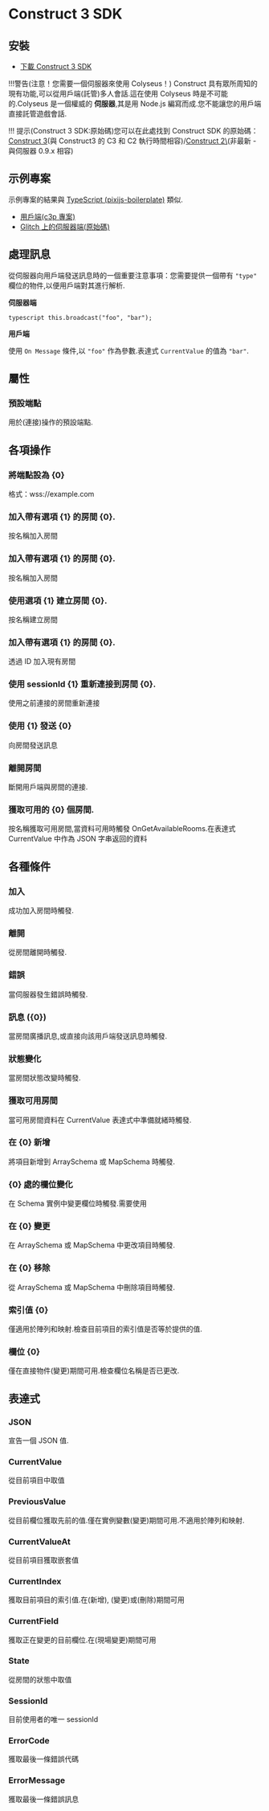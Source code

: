 # Construct 3 SDK

## 安裝

- [下載 Construct 3 SDK](https://www.construct.net/en/make-games/addons/111/colyseus-multiplayer-client)

!!!警告(注意！您需要一個伺服器來使用 Colyseus！) Construct 具有眾所周知的現有功能,可以從用戶端(託管)多人會話.這在使用 Colyseus 時是不可能的.Colyseus 是一個權威的 **伺服器**,其是用 Node.js 編寫而成.您不能讓您的用戶端直接託管遊戲會話.

!!! 提示(Construct 3 SDK:原始碼)您可以在此處找到 Construct SDK 的原始碼：[Construct 3](https://github.com/colyseus/colyseus-construct3)(與 Construct3 的 C3 和 C2 執行時間相容)/[Construct 2\\](https://github.com/colyseus/colyseus-construct2)(非最新 - 與伺服器 0.9.x 相容)

## 示例專案

示例專案的結果與 [TypeScript (pixijs-boilerplate)](https://github.com/endel/colyseus-pixijs-boilerplate) 類似.

- [用戶端(c3p 專案)](/_downloads/ColyAgarClient-0-14-0.c3p)
- [Glitch 上的伺服器端(原始碼)](https://glitch.com/~colyseus-construct3)


## 處理訊息

從伺服器向用戶端發送訊息時的一個重要注意事項：您需要提供一個帶有 `"type"` 欄位的物件,以便用戶端對其進行解析.

**伺服器端**

```typescript this.broadcast("foo", "bar"); ```

**用戶端**

使用 `On Message` 條件,以 `"foo"` 作為參數.表達式 `CurrentValue` 的值為 `"bar"`.


## 屬性

### 預設端點
用於(連接)操作的預設端點.

## 各項操作

### 將端點設為 {0}
格式：wss://example.com

### 加入帶有選項 {1} 的房間 {0}.
按名稱加入房間

### 加入帶有選項 {1} 的房間 {0}.
按名稱加入房間

### 使用選項 {1} 建立房間 {0}.
按名稱建立房間

### 加入帶有選項 {1} 的房間 {0}.
透過 ID 加入現有房間

### 使用 sessionId {1} 重新連接到房間 {0}.
使用之前連接的房間重新連接

### 使用 {1} 發送 {0}
向房間發送訊息

### 離開房間
斷開用戶端與房間的連接.

### 獲取可用的 {0} 個房間.
按名稱獲取可用房間,當資料可用時觸發 OnGetAvailableRooms.在表達式 CurrentValue 中作為 JSON 字串返回的資料

## 各種條件

### 加入
成功加入房間時觸發.

### 離開
從房間離開時觸發.

### 錯誤
當伺服器發生錯誤時觸發.

### 訊息 ({0})
當房間廣播訊息,或直接向該用戶端發送訊息時觸發.

### 狀態變化
當房間狀態改變時觸發.

### 獲取可用房間
當可用房間資料在 CurrentValue 表達式中準備就緒時觸發.

### 在 {0} 新增
將項目新增到 ArraySchema 或 MapSchema 時觸發.

### {0} 處的欄位變化
在 Schema 實例中變更欄位時觸發.需要使用

### 在 {0} 變更
在 ArraySchema 或 MapSchema 中更改項目時觸發.

### 在 {0} 移除
從 ArraySchema 或 MapSchema 中刪除項目時觸發.

### 索引值 {0}
僅適用於陣列和映射.檢查目前項目的索引值是否等於提供的值.

### 欄位 {0}
僅在直接物件(變更)期間可用.檢查欄位名稱是否已更改.

## 表達式

### JSON
宣告一個 JSON 值.

### CurrentValue
從目前項目中取值

### PreviousValue
從目前欄位獲取先前的值.僅在實例變數(變更)期間可用.不適用於陣列和映射.

### CurrentValueAt
從目前項目獲取嵌套值

### CurrentIndex
獲取目前項目的索引值.在(新增), (變更)或(刪除)期間可用

### CurrentField
獲取正在變更的目前欄位.在(現場變更)期間可用

### State
從房間的狀態中取值

### SessionId
目前使用者的唯一 sessionId

### ErrorCode
獲取最後一條錯誤代碼

### ErrorMessage
獲取最後一條錯誤訊息
